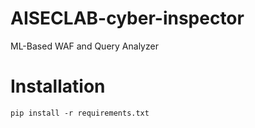 # AISECLAB-cyber-inspector
ML-Based WAF and Query Analyzer

# Installation

```python3
pip install -r requirements.txt
```
